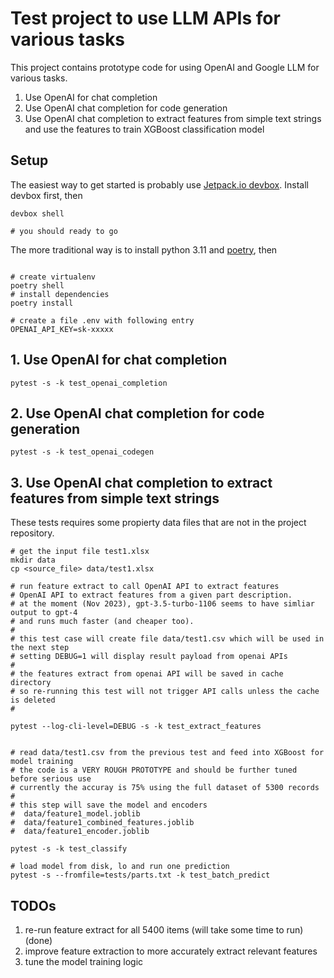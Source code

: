 
# Test project to use LLM APIs for various tasks

This project contains prototype code for using OpenAI and Google LLM for various tasks.

1. Use OpenAI for chat completion
2. Use OpenAI chat completion for code generation
3. Use OpenAI chat completion to extract features from simple text strings and use the features to train XGBoost classification model

## Setup

The easiest way to get started is probably use [Jetpack.io devbox](https://www.jetpack.io/devbox). Install devbox first, then

```shell
devbox shell

# you should ready to go

```

The more traditional way is to install python 3.11 and [poetry](https://python-poetry.org/), then

```shell

# create virtualenv
poetry shell
# install dependencies
poetry install

# create a file .env with following entry
OPENAI_API_KEY=sk-xxxxx

```

## 1. Use OpenAI for chat completion

```shell
pytest -s -k test_openai_completion

```

## 2. Use OpenAI chat completion for code generation

```shell
pytest -s -k test_openai_codegen

```

## 3. Use OpenAI chat completion to extract features from simple text strings

These tests requires some propierty data files that are not in the project repository.

```shell
# get the input file test1.xlsx
mkdir data
cp <source_file> data/test1.xlsx

# run feature extract to call OpenAI API to extract features
# OpenAI API to extract features from a given part description.
# at the moment (Nov 2023), gpt-3.5-turbo-1106 seems to have simliar output to gpt-4
# and runs much faster (and cheaper too).
#
# this test case will create file data/test1.csv which will be used in the next step
# setting DEBUG=1 will display result payload from openai APIs
#
# the features extract from openai API will be saved in cache directory
# so re-running this test will not trigger API calls unless the cache is deleted
#

pytest --log-cli-level=DEBUG -s -k test_extract_features


# read data/test1.csv from the previous test and feed into XGBoost for model training
# the code is a VERY ROUGH PROTOTYPE and should be further tuned before serious use
# currently the accuray is 75% using the full dataset of 5300 records
#
# this step will save the model and encoders
#  data/feature1_model.joblib
#  data/feature1_combined_features.joblib
#  data/feature1_encoder.joblib

pytest -s -k test_classify

# load model from disk, lo and run one prediction
pytest -s --fromfile=tests/parts.txt -k test_batch_predict

```

## TODOs

1. re-run feature extract for all 5400 items (will take some time to run) (done)
2. improve feature extraction to more accurately extract relevant features
3. tune the model training logic
